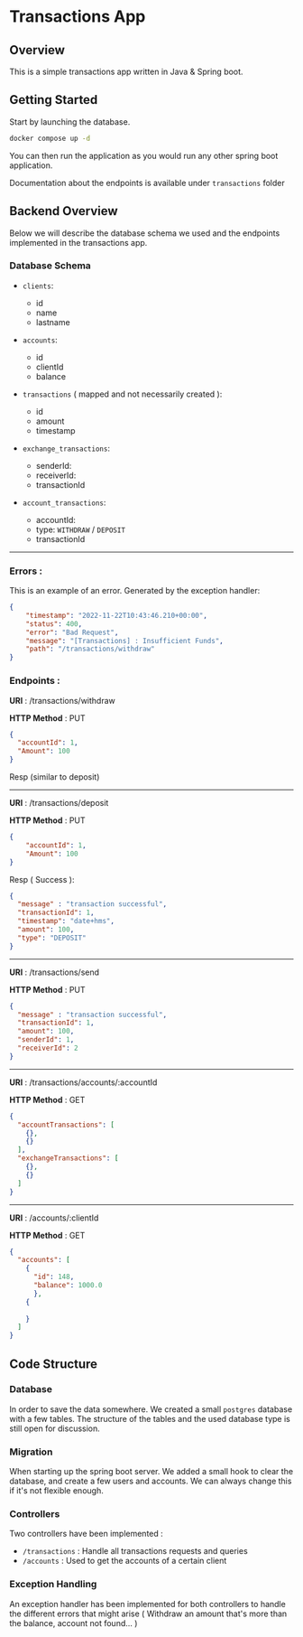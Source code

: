 # Transactions App

## Overview

This is a simple transactions app written in Java & Spring boot.

## Getting Started

Start by launching the database.

```bash
docker compose up -d
```

You can then run the application as you would run any other spring boot application.

Documentation about the endpoints is available under `transactions` folder

## Backend Overview

Below we will describe the database schema we used and the endpoints implemented in the transactions app.

### Database Schema

- `clients`:
  - id
  - name
  - lastname

- `accounts`:
  - id
  - clientId
  - balance

- `transactions` ( mapped and not necessarily created ):
  - id
  - amount
  - timestamp

- `exchange_transactions`:
  - senderId:
  - receiverId:
  - transactionId

- `account_transactions`:
  - accountId:
  - type: `WITHDRAW` / `DEPOSIT`
  - transactionId

---


### Errors : 

This is an example of an error. Generated by the exception handler:

```json
{
	"timestamp": "2022-11-22T10:43:46.210+00:00",
	"status": 400,
	"error": "Bad Request",
	"message": "[Transactions] : Insufficient Funds",
	"path": "/transactions/withdraw"
}
```

### Endpoints :

**URI** :  /transactions/withdraw

**HTTP Method** : PUT

```json
{
  "accountId": 1,
  "Amount": 100
}
```

Resp (similar to deposit)

---

**URI** : /transactions/deposit

**HTTP Method** : PUT

```json
{
    "accountId": 1,
    "Amount": 100
}
```

Resp ( Success ):

```json
{
  "message" : "transaction successful",
  "transactionId": 1,
  "timestamp": "date+hms",
  "amount": 100,
  "type": "DEPOSIT"
}
```

---

**URI** : /transactions/send

**HTTP Method** : PUT

```json
{
  "message" : "transaction successful",
  "transactionId": 1,
  "amount": 100,
  "senderId": 1,
  "receiverId": 2
}
```

---


**URI** : /transactions/accounts/:accountId

**HTTP Method** : GET

```json
{
  "accountTransactions": [
    {},
    {}
  ],
  "exchangeTransactions": [
    {},
    {}
  ]
}
```

---

**URI** : /accounts/:clientId

**HTTP Method** : GET

```json
{
  "accounts": [
    {
      "id": 148,
      "balance": 1000.0
      },
    {
      
    }
  ]
}
```

## Code Structure

### Database

In order to save the data somewhere. We created a small `postgres` database with a few tables. The structure of the tables and the used database type is still open for discussion.

### Migration

When starting up the spring boot server. We added a small hook to clear the database, and create a few users and accounts. We can always change this if it's not flexible enough.

### Controllers

Two controllers have been implemented : 

- `/transactions` : Handle all transactions requests and queries
- `/accounts` : Used to get the accounts of a certain client

### Exception Handling 

An exception handler has been implemented for both controllers to handle the different errors that might arise ( Withdraw an amount that's more than the balance, account not found... )
